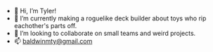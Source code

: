 - 👋 Hi, I’m Tyler!
- 🌱 I’m currently making a roguelike deck builder about toys who rip eachother's parts off.
- 💞️ I’m looking to collaborate on small teams and weird projects.
- 📫 baldwinmty@gmail.com

